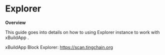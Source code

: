 # Explorer

**Overview**

This guide goes into details on how to using Explorer instance to work with xBuildApp .

xBuildApp Block Explorer: https://scan.tingchain.org
